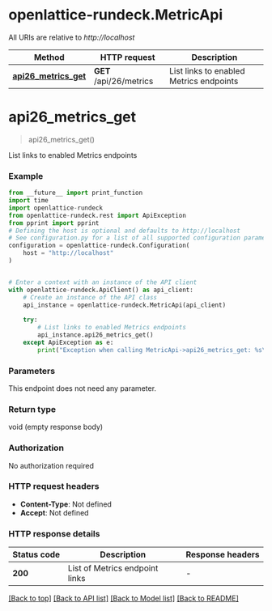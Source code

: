 # openlattice-rundeck.MetricApi

All URIs are relative to *http://localhost*

Method | HTTP request | Description
------------- | ------------- | -------------
[**api26_metrics_get**](MetricApi.md#api26_metrics_get) | **GET** /api/26/metrics | List links to enabled Metrics endpoints


# **api26_metrics_get**
> api26_metrics_get()

List links to enabled Metrics endpoints

### Example

```python
from __future__ import print_function
import time
import openlattice-rundeck
from openlattice-rundeck.rest import ApiException
from pprint import pprint
# Defining the host is optional and defaults to http://localhost
# See configuration.py for a list of all supported configuration parameters.
configuration = openlattice-rundeck.Configuration(
    host = "http://localhost"
)


# Enter a context with an instance of the API client
with openlattice-rundeck.ApiClient() as api_client:
    # Create an instance of the API class
    api_instance = openlattice-rundeck.MetricApi(api_client)
    
    try:
        # List links to enabled Metrics endpoints
        api_instance.api26_metrics_get()
    except ApiException as e:
        print("Exception when calling MetricApi->api26_metrics_get: %s\n" % e)
```

### Parameters
This endpoint does not need any parameter.

### Return type

void (empty response body)

### Authorization

No authorization required

### HTTP request headers

 - **Content-Type**: Not defined
 - **Accept**: Not defined

### HTTP response details
| Status code | Description | Response headers |
|-------------|-------------|------------------|
**200** | List of Metrics endpoint links |  -  |

[[Back to top]](#) [[Back to API list]](../README.md#documentation-for-api-endpoints) [[Back to Model list]](../README.md#documentation-for-models) [[Back to README]](../README.md)

